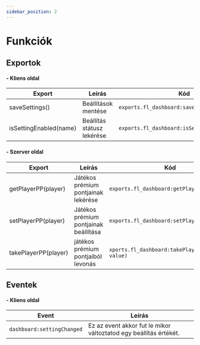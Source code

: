 ```yaml
---
sidebar_position: 2
---
```


# Funkciók

## Exportok

#### - Kliens oldal

<!-- >
> #### - saveSettings()
>
> - _Beállítások mentése_
>
>   ```lua
>   exports.fl_dashboard:saveSettings()
>   ```
>
> #### - isSettingEnabled(name)
>
> - _Beállítás státusz lekérése_
> - _return -> boolean_
> - _alap beállítások: hud, radar (bővítés: client.lua -> *Settings tábla.*)_
>
>   ```lua
>   exports.fl_dashboard:isSettingEnabled(name)
>   ```
>  -->

| Export                 | Leírás                     | Kód                                           |
| ---------------------- | -------------------------- | --------------------------------------------- |
| saveSettings()         | Beállítások mentése        | `exports.fl_dashboard:saveSettings()`         |
| isSettingEnabled(name) | Beállítás státusz lekérése | `exports.fl_dashboard:isSettingEnabled(name)` |

#### - Szerver oldal

<!-- >
> #### - getPlayerPP(player)
>
> - _játékos prémium pontjainak lekérése_
> - _return -> number_
>
>   ```lua
>   exports.fl_dashboard:getPlayerPP(player)
>   ```
>
> #### - setPlayerPP(player)
>
> - _játékos prémium pontjainak beállítása_
> - _return boolean_
>
>   ```lua
>   exports.fl_dashboard:setPlayerPP(player)
>   ```
>
> #### - takePlayerPP(player)
>
> - _játékos prémium pontjaiból levonás_
> - _return boolean_
>
>   ```lua
>   exports.fl_dashboard:takePlayerPP(player, value)
>   ``` -->

| Export               | Leírás                                | Kód                                               |
| -------------------- | ------------------------------------- | ------------------------------------------------- |
| getPlayerPP(player)  | Játékos prémium pontjainak lekérése   | `exports.fl_dashboard:getPlayerPP(player)`        |
| setPlayerPP(player)   | Játékos prémium pontjainak beállítása | `exports.fl_dashboard:setPlayerPP(player)`        |
| takePlayerPP(player) | játékos prémium pontjaiból levonás    | `xports.fl_dashboard:takePlayerPP(player, value)` |

## Eventek

#### - Kliens oldal

<!-- >
> _Ez az event akkor fut le mikor változtatod egy beállítás értékét._
>
> ```lua
> RegisterNetEvent("dashboard:settingChanged", function(name, state)
> 	print(name, state)
> end)
> ``` -->

| Event                      | Leírás                                                            |
| -------------------------- | ----------------------------------------------------------------- |
| `dashboard:settingChanged` | Ez az event akkor fut le mikor változtatod egy beállítás értékét. |
